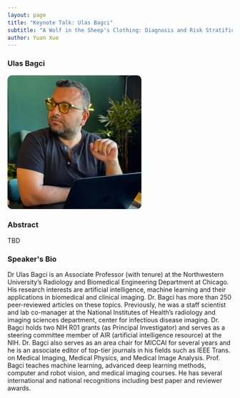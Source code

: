 ```yaml
---
layout: page
title: "Keynote Talk: Ulas Bagci"
subtitle: "A Wolf in the Sheep's Clothing: Diagnosis and Risk Stratification of Pancreatic Cysts with Explainable AI"
author: Yuan Xue
---
```


### Ulas Bagci

<img src="/Ulas_Bagci.jpeg" alt="Ulas Bagci" style="width:300px; border-radius:10px;">

### Abstract

TBD


### Speaker's Bio

Dr Ulas Bagci is an Associate Professor (with tenure) at the Northwestern University’s Radiology and Biomedical Engineering Department at Chicago. His research interests are artificial intelligence, machine learning and their applications in biomedical and clinical imaging. Dr. Bagci has more than 250 peer-reviewed articles on these topics. Previously, he was a staff scientist and lab co-manager at the National Institutes of Health’s radiology and imaging sciences department, center for infectious disease imaging. Dr. Bagci holds two NIH R01 grants (as Principal Investigator) and serves as a steering committee member of AIR (artificial intelligence resource) at the NIH. Dr. Bagci also serves as an area chair for MICCAI for several years and he is an associate editor of top-tier journals in his fields such as IEEE Trans. on Medical Imaging, Medical Physics, and Medical Image Analysis. Prof. Bagci teaches machine learning, advanced deep learning methods, computer and robot vision, and medical imaging courses. He has several international and national recognitions including best paper and reviewer awards.


